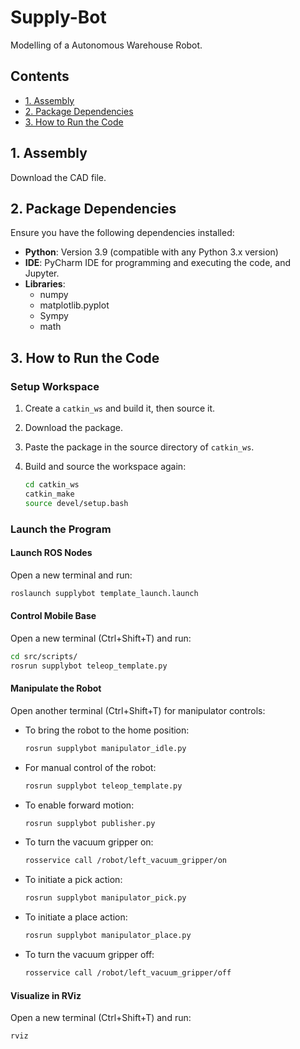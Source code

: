 # Supply-Bot
Modelling of a Autonomous Warehouse Robot.

## Contents
- [1. Assembly](#1-assembly)
- [2. Package Dependencies](#2-package-dependencies)
- [3. How to Run the Code](#3-how-to-run-the-code)

## 1. Assembly

Download the CAD file.

## 2. Package Dependencies

Ensure you have the following dependencies installed:

- **Python**: Version 3.9 (compatible with any Python 3.x version)
- **IDE**: PyCharm IDE for programming and executing the code, and Jupyter.
- **Libraries**:
  - numpy
  - matplotlib.pyplot
  - Sympy
  - math

## 3. How to Run the Code

### Setup Workspace

1. Create a `catkin_ws` and build it, then source it.
2. Download the package.
3. Paste the package in the source directory of `catkin_ws`.
4. Build and source the workspace again:

    ```bash
    cd catkin_ws
    catkin_make
    source devel/setup.bash
    ```

### Launch the Program

#### Launch ROS Nodes

Open a new terminal and run:

```bash
roslaunch supplybot template_launch.launch
```

#### Control Mobile Base

Open a new terminal (Ctrl+Shift+T) and run:

```bash
cd src/scripts/
rosrun supplybot teleop_template.py
```

#### Manipulate the Robot

Open another terminal (Ctrl+Shift+T) for manipulator controls:

- To bring the robot to the home position:
  ```bash
  rosrun supplybot manipulator_idle.py
  ```
- For manual control of the robot:
  ```bash
  rosrun supplybot teleop_template.py
  ```
- To enable forward motion:
  ```bash
  rosrun supplybot publisher.py
  ```
- To turn the vacuum gripper on:
  ```bash
  rosservice call /robot/left_vacuum_gripper/on
  ```
- To initiate a pick action:
  ```bash
  rosrun supplybot manipulator_pick.py
  ```
- To initiate a place action:
  ```bash
  rosrun supplybot manipulator_place.py
  ```
- To turn the vacuum gripper off:
  ```bash
  rosservice call /robot/left_vacuum_gripper/off
  ```

#### Visualize in RViz

Open a new terminal (Ctrl+Shift+T) and run:

```bash
rviz
```



